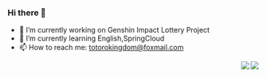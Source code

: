 ### Hi there 👋
<!--
**TotoroKingdom/totorokingdom** is a ✨ _special_ ✨ repository because its `README.md` (this file) appears on your GitHub profile.

Here are some ideas to get you started:

- 🔭 I’m currently working on Genshin Impact Lottery Project
- 🌱 I’m currently learning springcloud
- 👯 I’m looking to collaborate on ...
- 🤔 I’m looking for help with ...
- 💬 Ask me about ...
- 📫 How to reach me: ...
- 😄 Pronouns: ...
- ⚡ Fun fact: ...
这个人太懒了，以至于他什么也没有留下
--> 
- 🔭 I’m currently working on Genshin Impact Lottery Project
- 🌱 I’m currently learning English,SpringCloud
- 📫 How to reach me: totorokingdom@foxmail.com
<img align="right" src="https://github-readme-stats.vercel.app/api/top-langs/?username=TotoroKingdom&layout=compact)" />
<img align="right" src="https://github-readme-stats.vercel.app/api?username=TotoroKingdom&show_icons=true&theme=default" />

[language]: https://github-readme-stats-kallkago.vercel.app/api/top-langs/?username=KallkaGo&hide=css,html,scss,less&theme=transparent&card_width=470&hide_border=true

[genshin-image]: https://genshin-card.himiku.com/rand/203897073.png
[genshin-link]: https://enka.network/u/124435851
